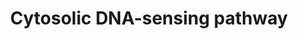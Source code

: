 ---
annotations:
- id: DOID:934
  parent: disease by infectious agent
  type: Disease Ontology
  value: viral infectious disease
- id: PW:0000925
  parent: signaling pathway
  type: Pathway Ontology
  value: pattern recognition receptor mediated signaling pathway
- id: PW:0000003
  parent: signaling pathway
  type: Pathway Ontology
  value: signaling pathway
- id: DOID:104
  parent: disease by infectious agent
  type: Disease Ontology
  value: bacterial infectious disease
authors:
- Khanspers
- Egonw
communities:
- CPTAC
description: As part of the innate immune system, specific cytosolic pattern recognition
  receptors recognize DNA from invading viruses and bacteria. These receptors have
  specificity for certain pathogens.  The three receptors that recognize double-stranded
  cytosolic DNA are CGAS (GMP-AMP Synthase), ZBP1 (DAI) and AIM. CGAS signals via
  STING (TREM173) and eventually results in expression of type I interferons. ZBP1
  activates NFkb and IRF transcription factors which results in expression of interferons
  and cytokines/chemokines. Activation of AIM leads to the formation of the inflammasome
  complex, which activates caspase-1 and triggers a form of apoptosis known as pyroptosis.   In
  addition to sensors that directly detect DNA, another mechanism exists where the
  foreign DNA is first translated into RNA by host polymerase. The RNA is then recognized
  by the RNA sensor RIG-I, which leads to NFkb and IRF activation.
last-edited: 2019-07-15
ndex: 48ea854b-8b6c-11eb-9e72-0ac135e8bacf
organisms:
- Homo sapiens
redirect_from:
- /index.php/Pathway:WP4655
- /instance/WP4655
- /instance/WP4655_rr123496
revision: r123496
schema-jsonld:
- '@context': https://schema.org/
  '@id': https://wikipathways.github.io/pathways/WP4655.html
  '@type': Dataset
  creator:
    '@type': Organization
    name: WikiPathways
  description: As part of the innate immune system, specific cytosolic pattern recognition
    receptors recognize DNA from invading viruses and bacteria. These receptors have
    specificity for certain pathogens.  The three receptors that recognize double-stranded
    cytosolic DNA are CGAS (GMP-AMP Synthase), ZBP1 (DAI) and AIM. CGAS signals via
    STING (TREM173) and eventually results in expression of type I interferons. ZBP1
    activates NFkb and IRF transcription factors which results in expression of interferons
    and cytokines/chemokines. Activation of AIM leads to the formation of the inflammasome
    complex, which activates caspase-1 and triggers a form of apoptosis known as pyroptosis.   In
    addition to sensors that directly detect DNA, another mechanism exists where the
    foreign DNA is first translated into RNA by host polymerase. The RNA is then recognized
    by the RNA sensor RIG-I, which leads to NFkb and IRF activation.
  keywords:
  - ADAR
  - AIM2
  - ATG12
  - ATG5
  - CASP1
  - CASP10
  - CASP8
  - CCL4
  - CCL4L2
  - CCL5
  - CGAS
  - CHUK
  - CXCL10
  - CYLD
  - DDX58
  - FADD
  - IFNA1
  - IFNA10
  - IFNA13
  - IFNA14
  - IFNA16
  - IFNA17
  - IFNA2
  - IFNA21
  - IFNA4
  - IFNA5
  - IFNA6
  - IFNA7
  - IFNA8
  - IFNB1
  - IKBKB
  - IKBKE
  - IKBKG
  - IL18
  - IL1B
  - IL33
  - IL6
  - IRF3
  - IRF7
  - ISG15
  - MAVS
  - NFKB1
  - NFKBIA
  - NFKBIB
  - NLRX1
  - POLR1C
  - POLR1D
  - POLR2E
  - POLR2F
  - POLR2H
  - POLR2K
  - POLR2L
  - POLR3A
  - POLR3B
  - POLR3C
  - POLR3D
  - POLR3E
  - POLR3F
  - POLR3G
  - POLR3GL
  - POLR3H
  - POLR3K
  - PYCARD
  - RELA
  - RIPK1
  - RIPK3
  - RNF125
  - TBK1
  - TMEM173
  - TRADD
  - TREX1
  - TRIM25
  - ZBP1
  - cGAMP
  - dsDNA
  license: CC0
  name: Cytosolic DNA-sensing pathway
seo: CreativeWork
title: Cytosolic DNA-sensing pathway
wpid: WP4655
---